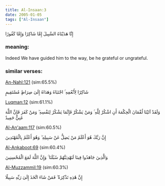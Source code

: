 ```yaml
---
title: Al-Insaan:3
date: 2005-01-05
tags: ["Al-Insaan"]
---
```

إِنَّا هَدَيْنَاهُ السَّبِيلَ إِمَّا شَاكِرًا وَإِمَّا كَفُورًا
### meaning: 
Indeed We have guided him to the way, be he grateful or ungrateful.
### similar verses: 

[An-Nahl:121](/16/121) (sim:65.5%)

شَاكِرًا لِأَنْعُمِهِ ۚ اجْتَبَاهُ وَهَدَاهُ إِلَىٰ صِرَاطٍ مُسْتَقِيمٍ

[Luqman:12](/31/12) (sim:61.1%)

وَلَقَدْ آتَيْنَا لُقْمَانَ الْحِكْمَةَ أَنِ اشْكُرْ لِلَّهِ ۚ وَمَنْ يَشْكُرْ فَإِنَّمَا يَشْكُرُ لِنَفْسِهِ ۖ وَمَنْ كَفَرَ فَإِنَّ اللَّهَ غَنِيٌّ حَمِيدٌ

[Al-An'aam:117](/6/117) (sim:60.5%)

إِنَّ رَبَّكَ هُوَ أَعْلَمُ مَنْ يَضِلُّ عَنْ سَبِيلِهِ ۖ وَهُوَ أَعْلَمُ بِالْمُهْتَدِينَ

[Al-Ankaboot:69](/29/69) (sim:60.4%)

وَالَّذِينَ جَاهَدُوا فِينَا لَنَهْدِيَنَّهُمْ سُبُلَنَا ۚ وَإِنَّ اللَّهَ لَمَعَ الْمُحْسِنِينَ

[Al-Muzzammil:19](/73/19) (sim:60.3%)

إِنَّ هَٰذِهِ تَذْكِرَةٌ ۖ فَمَنْ شَاءَ اتَّخَذَ إِلَىٰ رَبِّهِ سَبِيلًا

